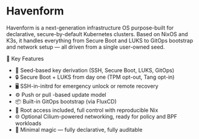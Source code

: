 # Havenform
Havenform is a next-generation infrastructure OS purpose-built for declarative, secure-by-default Kubernetes clusters. Based on NixOS and K3s, it handles everything from Secure Boot and LUKS to GitOps bootstrap and network setup — all driven from a single user-owned seed.

🔧 Key Features
- 🧩 Seed-based key derivation (SSH, Secure Boot, LUKS, GitOps)
- 🔒 Secure Boot + LUKS from day one (TPM opt-out, Tang opt-in)
- 🖥️ SSH-in-initrd for emergency unlock or remote recovery
- ⚙️ Push or pull -based update model
- 📦 Built-in GitOps bootstrap (via FluxCD)
- 🐧 Root access included, full control with reproducible Nix
- 🌐 Optional Cilium-powered networking, ready for policy and BPF workloads
- 🧙 Minimal magic — fully declarative, fully auditable
